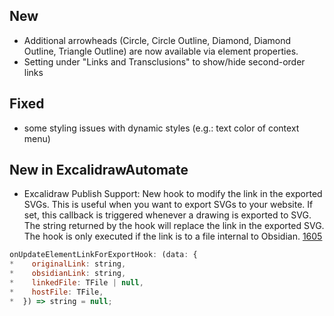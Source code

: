 ## New
- Additional arrowheads (Circle, Circle Outline, Diamond, Diamond Outline, Triangle Outline) are now available via element properties.
- Setting under "Links and Transclusions" to show/hide second-order links

## Fixed
- some styling issues with dynamic styles (e.g.: text color of context menu)

## New in ExcalidrawAutomate
- Excalidraw Publish Support: New hook to modify the link in the exported SVGs. This is useful when you want to export SVGs to your website. If set, this callback is triggered whenever a drawing is exported to SVG. The string returned by the hook will replace the link in the exported SVG. The hook is only executed if the link is to a file internal to Obsidian. [1605](https://github.com/zsviczian/obsidian-excalidraw-plugin/issues/1605)
```js
onUpdateElementLinkForExportHook: (data: {
*    originalLink: string,
*    obsidianLink: string,
*    linkedFile: TFile | null,
*    hostFile: TFile,
*  }) => string = null;
```